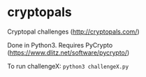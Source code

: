 # cryptopals
Cryptopal challenges (http://cryptopals.com/)

Done in Python3. Requires PyCrypto (https://www.dlitz.net/software/pycrypto/)

To run challengeX: ```python3 challengeX.py```
